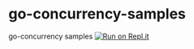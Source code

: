 # go-concurrency-samples
go-concurrency samples
[![Run on Repl.it](https://repl.it/badge/github/sudarshanstark/go-concurrency-samples)](https://repl.it/github/sudarshanstark/go-concurrency-samples)